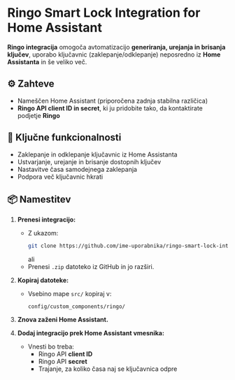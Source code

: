 # Ringo Smart Lock Integration for Home Assistant

**Ringo integracija** omogoča avtomatizacijo **generiranja, urejanja in brisanja ključev**, uporabo ključavnic (zaklepanje/odklepanje) neposredno iz **Home Assistanta** in še veliko več.

## ⚙️ Zahteve

- Nameščen Home Assistant (priporočena zadnja stabilna različica)
- **Ringo API client ID in secret**, ki ju pridobite tako, da kontaktirate podjetje **Ringo**

## 🚀 Ključne funkcionalnosti

- Zaklepanje in odklepanje ključavnic iz Home Assistanta
- Ustvarjanje, urejanje in brisanje dostopnih ključev
- Nastavitve časa samodejnega zaklepanja
- Podpora več ključavnic hkrati

## 📦 Namestitev

1. **Prenesi integracijo:**
   - Z ukazom:
     ```bash
     git clone https://github.com/ime-uporabnika/ringo-smart-lock-integration.git
     ```
     ali
   - Prenesi `.zip` datoteko iz GitHub in jo razširi.

2. **Kopiraj datoteke:**
   - Vsebino mape `src/` kopiraj v:
     ```
     config/custom_components/ringo/
     ```

3. **Znova zaženi Home Assistant.**

4. **Dodaj integracijo prek Home Assistant vmesnika:**
   - Vnesti bo treba:
     - Ringo API **client ID**
     - Ringo API **secret**
     - Trajanje, za koliko časa naj se ključavnica odpre

